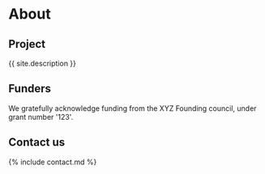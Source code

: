 # About

## Project
{{ site.description }}

## Funders
We gratefully acknowledge funding from the XYZ Founding council, under grant number '123'.

## Contact us

{% include contact.md %}
 
